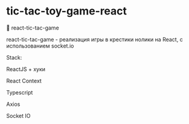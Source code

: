 # tic-tac-toy-game-react

🤘 react-tic-tac-game


react-tic-tac-game - реализация игры в крестики нолики на React, с использованием socket.io

Stack:

ReactJS + хуки

React Context

Typescript

Axios

Socket IO
